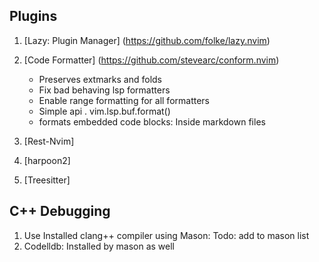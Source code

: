 ## Plugins

1. [Lazy: Plugin Manager] (https://github.com/folke/lazy.nvim)
    
2. [Code Formatter] (https://github.com/stevearc/conform.nvim)
     + Preserves extmarks and folds
     + Fix bad behaving lsp formatters
     + Enable range formatting for all formatters
     + Simple api . vim.lsp.buf.format()
     + formats embedded code blocks: Inside markdown files


3. [Rest-Nvim]
4. [harpoon2]
4. [Treesitter]


## C++ Debugging

1. Use Installed clang++ compiler using Mason: Todo: add to mason list
2. Codelldb: Installed by mason as well





